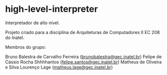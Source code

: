 # high-level-interpreter
Interpretador de alto nível.

Projeto criado para a disciplina de Arquiteturas de Computadores II EC 208 do Inatel.

Membros do grupo:

Bruno Balestra de Carvalho Ferreira (brunobalestra@gec.inatel.br)
Felipe de Cássio Rocha Shhhhantos (felipe.santos@gec.inatel.br)
Matheus de Oliveira e Silva Lourenço Lage (matheus.lage@gec.inatel.br)
